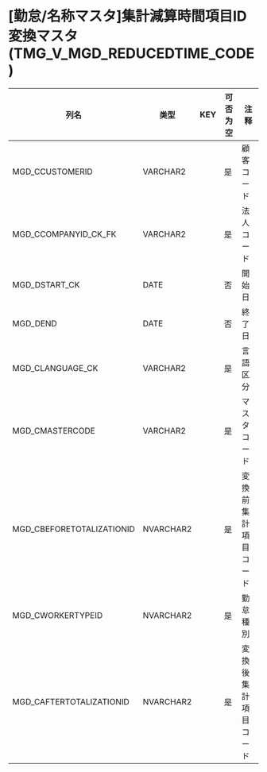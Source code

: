 # [勤怠/名称マスタ]集計減算時間項目ID変換マスタ(TMG_V_MGD_REDUCEDTIME_CODE)
| 列名   | 类型   | KEY  | 可否为空 | 注释   |
| ---- | ---- | ---- | ---- | ---- |
|MGD_CCUSTOMERID|VARCHAR2||是|顧客コード|
|MGD_CCOMPANYID_CK_FK|VARCHAR2||是|法人コード|
|MGD_DSTART_CK|DATE||否|開始日|
|MGD_DEND|DATE||否|終了日|
|MGD_CLANGUAGE_CK|VARCHAR2||是|言語区分|
|MGD_CMASTERCODE|VARCHAR2||是|マスタコード|
|MGD_CBEFORETOTALIZATIONID|NVARCHAR2||是|変換前集計項目コード|
|MGD_CWORKERTYPEID|NVARCHAR2||是|勤怠種別|
|MGD_CAFTERTOTALIZATIONID|NVARCHAR2||是|変換後集計項目コード|
